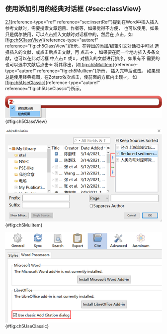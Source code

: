 ## 使用添加引用的经典对话框 {#sec:classView}

[2.1](#sec:insertRef){reference-type="ref" reference="sec:insertRef"}提到在Word中插入插入参考文献时，需要搜索文章题目、作者等，如果觉得不方便， 也可以使用，如果只是偶尔使用，可以点击插入文献时对话框中的，然后在 点击，如[\[fig:ch5ClassView\]](#fig:ch5ClassView){reference-type="autoref" reference="fig:ch5ClassView"}所示，在弹出的添加/编辑引文对话框中可以 选择插入的文献，或点击后点击文献，再 点击$\Rightarrow$ ，如果要在同一个地方插入多条文献，也可以在此对话框 中点击$\Uparrow$ 或$\Downarrow$，对插入的文献进行排序，如果有不 需要的也可以选中文献后点击$\Leftarrow$ 将其移出，如[\[fig:ch5MulItem\]](#fig:ch5MulItem){reference-type="autoref" reference="fig:ch5MulItem"}所示， 插入完毕后点击。 如果想总是使用经典视图，在Zotero依次点击，使前面的方框内出现$\checkmark$， 如[\[fig:ch5UseClassic\]](#fig:ch5UseClassic){reference-type="autoref" reference="fig:ch5UseClassic"}所示。

![偶尔使用切换到经典视图](ch5ClassView.png){#fig:ch5ClassView}

![插入多条文献](ch5MulItem.png){#fig:ch5MulItem}

![总是使用经典对话框](ch5UseClassic.png){#fig:ch5UseClassic}

